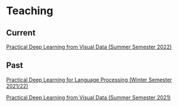 # Teaching

## Current
[Practical Deep Learning from Visual Data (Summer Semester 2022)](https://alma.uni-tuebingen.de:443/alma/pages/startFlow.xhtml?_flowId=detailView-flow&unitId=57770&periodId=225&navigationPosition=studiesOffered,searchCourses)

## Past

[Practical Deep Learning for Language Processing (Winter Semester 2021/22)](https://alma.uni-tuebingen.de:443/alma/pages/startFlow.xhtml?_flowId=detailView-flow&unitId=57770&periodId=232&navigationPosition=studiesOffered,searchCourses)

[Practical Deep Learning from Visual Data (Summer Semester 2021)](https://alma.uni-tuebingen.de:443/alma/pages/startFlow.xhtml?_flowId=detailView-flow&unitId=57770&periodId=224&navigationPosition=studiesOffered,searchCourses)


